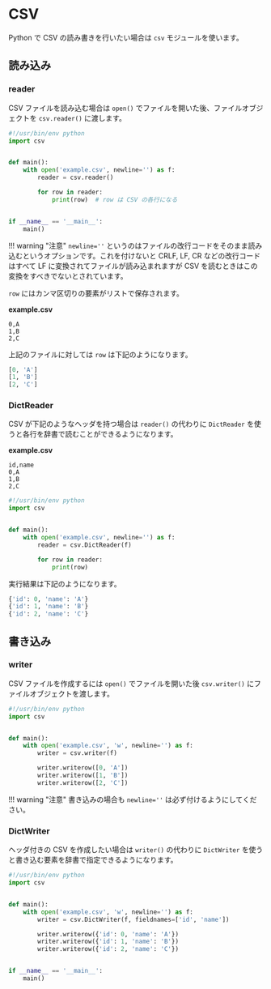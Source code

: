 # CSV

Python で CSV の読み書きを行いたい場合は `csv` モジュールを使います。

## 読み込み

### reader

CSV ファイルを読み込む場合は `open()` でファイルを開いた後、ファイルオブジェクトを `csv.reader()` に渡します。

```python
#!/usr/bin/env python
import csv


def main():
    with open('example.csv', newline='') as f:
        reader = csv.reader()

        for row in reader:
            print(row)  # row は CSV の各行になる


if __name__ == '__main__':
    main()
```

!!! warning "注意"
    `newline=''` というのはファイルの改行コードをそのまま読み込むというオプションです。これを付けないと CRLF, LF, CR などの改行コードはすべて LF に変換されてファイルが読み込まれますが CSV を読むときはこの変換をすべきでないとされています。

`row` にはカンマ区切りの要素がリストで保存されます。

**example.csv**

```
0,A
1,B
2,C
```

上記のファイルに対しては `row` は下記のようになります。

```python
[0, 'A']
[1, 'B']
[2, 'C']
```

### DictReader

CSV が下記のようなヘッダを持つ場合は `reader()` の代わりに `DictReader` を使うと各行を辞書で読むことができるようになります。

**example.csv**

```
id,name
0,A
1,B
2,C
```

```python
#!/usr/bin/env python
import csv


def main():
    with open('example.csv', newline='') as f:
        reader = csv.DictReader(f)

        for row in reader:
            print(row)
```

実行結果は下記のようになります。

```python
{'id': 0, 'name': 'A'}
{'id': 1, 'name': 'B'}
{'id': 2, 'name': 'C'}
```

## 書き込み

### writer

CSV ファイルを作成するには `open()` でファイルを開いた後 `csv.writer()` にファイルオブジェクトを渡します。

```python
#!/usr/bin/env python
import csv


def main():
    with open('example.csv', 'w', newline='') as f:
        writer = csv.writer(f)

        writer.writerow([0, 'A'])
        writer.writerow([1, 'B'])
        writer.writerow([2, 'C'])
```

!!! warning "注意"
    書き込みの場合も `newline=''` は必ず付けるようにしてください。

### DictWriter

ヘッダ付きの CSV を作成したい場合は `writer()` の代わりに `DictWriter` を使うと書き込む要素を辞書で指定できるようになります。

```python
#!/usr/bin/env python
import csv


def main():
    with open('example.csv', 'w', newline='') as f:
        writer = csv.DictWriter(f, fieldnames=['id', 'name'])

        writer.writerow({'id': 0, 'name': 'A'})
        writer.writerow({'id': 1, 'name': 'B'})
        writer.writerow({'id': 2, 'name': 'C'})


if __name__ == '__main__':
    main()
```
